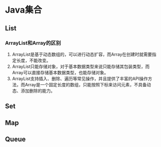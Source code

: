 # Java集合

## List

### ArrayList和Array的区别

1. ArrayList是基于动态数组的，可以进行动态扩容，而Array在创建时就需要指定长度，不能改变。
2. ArrayList只能存储对象，对于基本数据类型来说只能存储其包装类型，而Array可以直接存储基本数据类型，也能存储对象。
3. ArrayList支持插入、删除、遍历等常见操作，并且提供了丰富的API操作方法，而Array是一个固定长度的数组，只能按照下标来访问元素，不具备动态、添加删除的能力。

## Set

## Map

## Queue